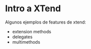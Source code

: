 # Intro a XTend
Algunos ejemplos de features de xtend: 
  - extension methods
  - delegates
  - multimethods
